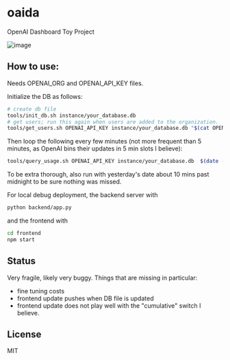 # oaida
OpenAI Dashboard Toy Project

![image](https://github.com/mb706/oaida/assets/15801081/c2608ac5-39bc-4b8a-8662-633bcf003fbb)

## How to use:

Needs OPENAI_ORG and OPENAI_API_KEY files.

Initialize the DB as follows:
```sh
# create db file
tools/init_db.sh instance/your_database.db
# get users; run this again when users are added to the organization.
tools/get_users.sh OPENAI_API_KEY instance/your_database.db "$(cat OPENAI_ORG)"
```

Then loop the following every few minutes (not more frequent than 5 minutes, as OpenAI bins their updates in 5 min slots I believe):
```sh
tools/query_usage.sh OPENAI_API_KEY instance/your_database.db  $(date -u '%F')
```

To be extra thorough, also run with yesterday's date about 10 mins past midnight to be sure nothing was missed.

For local debug deployment, the backend server with
```sh
python backend/app.py
```
and the frontend with
```sh
cd frontend
npm start
```

## Status

Very fragile, likely very buggy. Things that are missing in particular:
* fine tuning costs
* frontend update pushes when DB file is updated
* frontend update does not play well with the "cumulative" switch I believe.

## License

MIT
